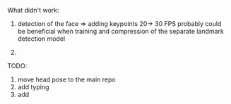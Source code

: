 What didn't work:

1. detection of the face => adding keypoints 
20-> 30 FPS
probably could be beneficial when training and compression of the separate landmark detection model

2. 



TODO:
1. move head pose to the main repo
2. add typing
3. add 